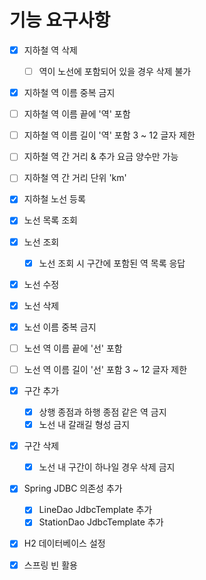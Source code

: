 # 기능 요구사항

- [x] 지하철 역 삭제
    - [ ] 역이 노선에 포함되어 있을 경우 삭제 불가
  
- [x] 지하철 역 이름 중복 금지
  
- [ ] 지하철 역 이름 끝에 '역' 포함
  
- [ ] 지하철 역 이름 길이 '역' 포함 3 ~ 12 글자 제한

- [ ] 지하철 역 간 거리 & 추가 요금 양수만 가능

- [ ] 지하철 역 간 거리 단위 'km'
  
- [x] 지하철 노선 등록

- [x] 노선 목록 조회
    
- [x] 노선 조회
    - [x] 노선 조회 시 구간에 포함된 역 목록 응답

- [x] 노선 수정

- [x] 노선 삭제

- [x] 노선 이름 중복 금지

- [ ] 노선 역 이름 끝에 '선' 포함

- [ ] 노선 역 이름 길이 '선' 포함 3 ~ 12 글자 제한

- [x] 구간 추가
    - [x] 상행 종점과 하행 종점 같은 역 금지
    - [x] 노선 내 갈래길 형성 금지
  
- [x] 구간 삭제
    - [x] 노선 내 구간이 하나일 경우 삭제 금지
  
- [x] Spring JDBC 의존성 추가
    - [x] LineDao JdbcTemplate 추가
    - [x] StationDao JdbcTemplate 추가

- [x] H2 데이터베이스 설정

- [x] 스프링 빈 활용